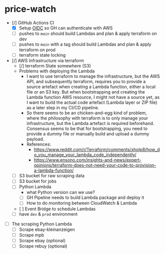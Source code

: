# price-watch

- [/] GitHub Actions CI
  - [x] Setup [OIDC](https://docs.github.com/en/actions/deployment/security-hardening-your-deployments/configuring-openid-connect-in-amazon-web-services) so GH can authenticate with AWS
  - [ ] pushes to `main` should build Lambdas and plan & apply terraform on dev
  - [ ] pushes to `main` with a tag should build Lambdas and plan & apply terraform on prod
  - [ ] terraform state locking
- [/] AWS Infrastructure via terraform
  - [/] terraform State somewhere (S3)
  - Problems with deploying the Lambda
    - I want to use terraform to manage the infrastructure, but the AWS API, and subsequently terraform, requires you to provide a source artefact when creating a Lambda function, either a local file or an S3 key. But when bootstrapping and creating the Lambda function AWS resource, I might not have a source yet, as I want to build the actual code artefact (Lambda layer or ZIP file) as a later step in my CI/CD pipeline.
    - So there seems to be an chicken-and-egg kind of problem, where the philosophy with terraform is to only manage your infrastructure, but the Lambda artefact is required beforehand. Consensus seems to be that for bootstrapping, you need to provide a dummy file or manually build and upload a dummy payload.
    - References:
      - https://www.reddit.com/r/Terraform/comments/xholp8/how_do_you_manage_your_lambda_code_independently/
      - https://www.ensono.com/insights-and-news/expert-opinions/terraform-does-not-need-your-code-to-provision-a-lambda-function/
  - [ ] S3 bucket for raw scraping data
  - [ ] S3 bucket for jobs
  - [ ] Python Lambda
    - what Python version can we use?
    - [ ] GH Pipeline needs to build Lambda package and deploy it
    - [ ] How to do monitoring between CloudWatch & Lambda
  - [ ] Event Bridge to schedule Lambdas
  - [ ] have `dev` & `prod` environment
- [ ] The scraping Python Lambda
  - [ ] Scrape ebay-kleinanzeigen
  - [ ] Scrape mpb
  - [ ] Scrape ebay (optional)
  - [ ] Scrape rebuy (optional)
